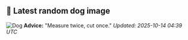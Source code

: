 ## 🐶 Latest random dog image
![Dog](https://images.dog.ceo/breeds/bulldog-boston/n02096585_454.jpg)
**Advice:** "Measure twice, cut once."
*Updated: 2025-10-14 04:39 UTC*
